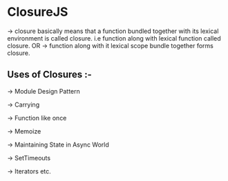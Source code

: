 # ClosureJS

-> closure basically means that a function bundled together with its lexical environment is called closure. 
i.e function along with lexical function called closure.
OR
-> function along with it lexical scope bundle together forms closure.

## Uses of Closures :- 

-> Module Design Pattern 

-> Carrying 

-> Function like once 

-> Memoize 

-> Maintaining State in Async World

-> SetTimeouts

-> Iterators etc.
